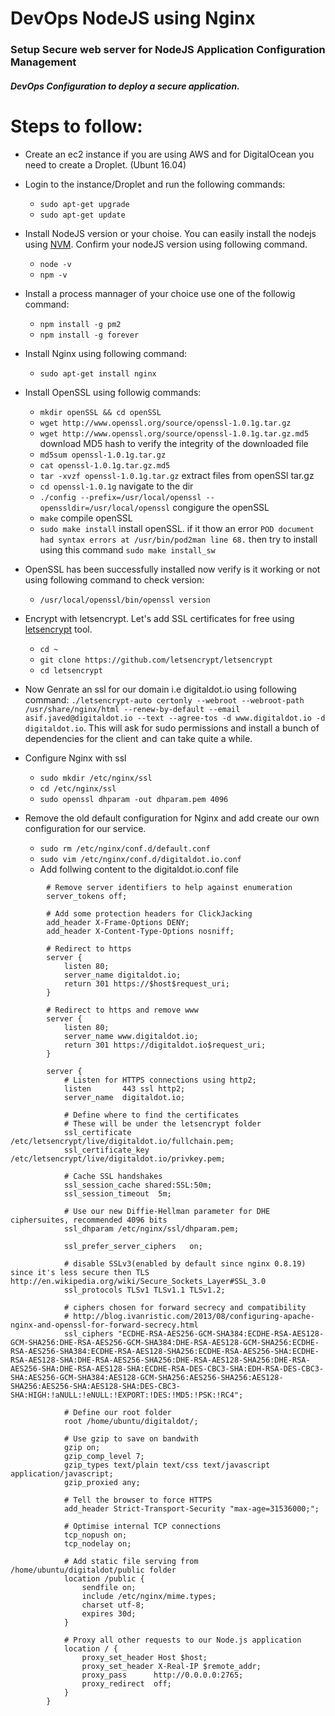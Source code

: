 # DevOps NodeJS using Nginx

### Setup Secure web server for NodeJS Application Configuration Management

##### DevOps Configuration to deploy a secure application.

Steps to follow:
===============
 - Create an ec2 instance if you are using AWS and for DigitalOcean you need to create a Droplet. (Ubunt 16.04)
 - Login to the instance/Droplet and run the following commands:
    - `sudo apt-get upgrade`
    - `sudo apt-get update`
 - Install NodeJS version or your choise. You can easily install the nodejs using [NVM](https://github.com/creationix/nvm). Confirm your nodeJS version using following command.
    - `node -v`
    - `npm -v`
 - Install a process mannager of your choice use one of the followig command:
    - `npm install -g pm2`
    - `npm install -g forever`
 
 - Install Nginx using following command:
    - `sudo apt-get install nginx`
 - Install OpenSSL using followig commands:
    - `mkdir openSSL && cd openSSL`
    - `wget http://www.openssl.org/source/openssl-1.0.1g.tar.gz`
    - `wget http://www.openssl.org/source/openssl-1.0.1g.tar.gz.md5` download MD5 hash to verify the integrity of the downloaded file
    - `md5sum openssl-1.0.1g.tar.gz`
    - `cat openssl-1.0.1g.tar.gz.md5`
    - `tar -xvzf openssl-1.0.1g.tar.gz` extract files from openSSl tar.gz
    - `cd openssl-1.0.1g` navigate to the dir
    - `./config --prefix=/usr/local/openssl --openssldir=/usr/local/openssl` congigure the openSSL
    - `make` compile openSSL
    - `sudo make install` install openSSL. if it thow an error ```POD document had syntax errors at /usr/bin/pod2man line 68.``` then try to install using this command `sudo make install_sw`
    
  - OpenSSL has been successfully installed now verify is it working or not using following command to check version:
    - `/usr/local/openssl/bin/openssl version`
  - Encrypt with letsencrypt. Let's add SSL certificates for free using [letsencrypt](https://github.com/certbot/certbot) tool.
    - `cd ~`
    - `git clone https://github.com/letsencrypt/letsencrypt`
    - `cd letsencrypt`
  - Now Genrate an ssl for our domain i.e digitaldot.io using following command:
    `./letsencrypt-auto certonly --webroot --webroot-path /usr/share/nginx/html --renew-by-default --email asif.javed@digitaldot.io --text --agree-tos -d www.digitaldot.io -d digitaldot.io`. This will ask for sudo permissions and install a bunch of dependencies for the client  and  can take quite a while.
  - Configure Nginx with ssl
     - `sudo mkdir /etc/nginx/ssl`
     - `cd /etc/nginx/ssl`
     - `sudo openssl dhparam -out dhparam.pem 4096`
  - Remove the old default configuration for Nginx and add create our own configuration for our service.
     - `sudo rm /etc/nginx/conf.d/default.conf`
     - `sudo vim /etc/nginx/conf.d/digitaldot.io.conf`
     - Add follwing content to the digitaldot.io.conf file
```
        # Remove server identifiers to help against enumeration
        server_tokens off;

        # Add some protection headers for ClickJacking 
        add_header X-Frame-Options DENY;
        add_header X-Content-Type-Options nosniff;

        # Redirect to https
        server {
            listen 80;
            server_name digitaldot.io;
            return 301 https://$host$request_uri;
        }

        # Redirect to https and remove www
        server {
            listen 80;
            server_name www.digitaldot.io;
            return 301 https://digitaldot.io$request_uri;
        }

        server {
            # Listen for HTTPS connections using http2;
            listen       443 ssl http2;
            server_name  digitaldot.io;

            # Define where to find the certificates
            # These will be under the letsencrypt folder 
            ssl_certificate      /etc/letsencrypt/live/digitaldot.io/fullchain.pem;
            ssl_certificate_key  /etc/letsencrypt/live/digitaldot.io/privkey.pem;

            # Cache SSL handshakes
            ssl_session_cache shared:SSL:50m;
            ssl_session_timeout  5m;

            # Use our new Diffie-Hellman parameter for DHE ciphersuites, recommended 4096 bits
            ssl_dhparam /etc/nginx/ssl/dhparam.pem;

            ssl_prefer_server_ciphers   on;

            # disable SSLv3(enabled by default since nginx 0.8.19) since it's less secure then TLS http://en.wikipedia.org/wiki/Secure_Sockets_Layer#SSL_3.0
            ssl_protocols TLSv1 TLSv1.1 TLSv1.2;

            # ciphers chosen for forward secrecy and compatibility
            # http://blog.ivanristic.com/2013/08/configuring-apache-nginx-and-openssl-for-forward-secrecy.html
            ssl_ciphers "ECDHE-RSA-AES256-GCM-SHA384:ECDHE-RSA-AES128-GCM-SHA256:DHE-RSA-AES256-GCM-SHA384:DHE-RSA-AES128-GCM-SHA256:ECDHE-RSA-AES256-SHA384:ECDHE-RSA-AES128-SHA256:ECDHE-RSA-AES256-SHA:ECDHE-RSA-AES128-SHA:DHE-RSA-AES256-SHA256:DHE-RSA-AES128-SHA256:DHE-RSA-AES256-SHA:DHE-RSA-AES128-SHA:ECDHE-RSA-DES-CBC3-SHA:EDH-RSA-DES-CBC3-SHA:AES256-GCM-SHA384:AES128-GCM-SHA256:AES256-SHA256:AES128-SHA256:AES256-SHA:AES128-SHA:DES-CBC3-SHA:HIGH:!aNULL:!eNULL:!EXPORT:!DES:!MD5:!PSK:!RC4";

            # Define our root folder
            root /home/ubuntu/digitaldot/;

            # Use gzip to save on bandwith
            gzip on;
            gzip_comp_level 7;
            gzip_types text/plain text/css text/javascript application/javascript;
            gzip_proxied any;

            # Tell the browser to force HTTPS
            add_header Strict-Transport-Security "max-age=31536000;";

            # Optimise internal TCP connections
            tcp_nopush on;
            tcp_nodelay on;

            # Add static file serving from /home/ubuntu/digitaldot/public folder
            location /public {
                sendfile on;
                include /etc/nginx/mime.types;
                charset utf-8;
                expires 30d;
            }

            # Proxy all other requests to our Node.js application
            location / {
                proxy_set_header Host $host;
                proxy_set_header X-Real-IP $remote_addr;
                proxy_pass      http://0.0.0.0:2765;
                proxy_redirect  off;
            }
        }

```
